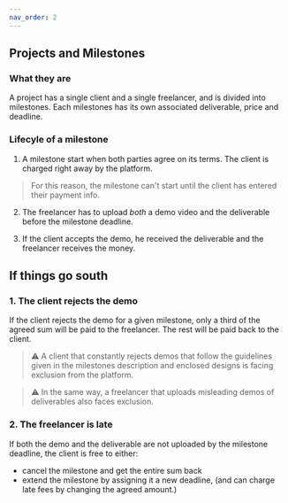 ```yaml
---
nav_order: 2
---
```


## Projects and Milestones

### What they are

A project has a single client and a single freelancer, and is divided into milestones. Each milestones has its own associated deliverable, price and deadline.

 <!-- The project is divided into one or more milestones.
Each milestone  -->

### Lifecyle of a milestone

1. A milestone start when both parties agree on its terms. The client is charged right away by the platform.

> For this reason, the milestone can't start until the client has entered their payment info.

2. The freelancer has to upload _both_ a demo video and the deliverable before the milestone deadline.

3. If the client accepts the demo, he received the deliverable and the freelancer receives the money.

## If things go south

### 1. The client rejects the demo

If the client rejects the demo for a given milestone, only a third of the agreed sum will be paid to the freelancer. The rest will be paid back to the client.

> ⚠️ A client that constantly rejects demos that follow the guidelines given in the milestones description and enclosed designs is facing exclusion from the platform.

> ⚠️ In the same way, a freelancer that uploads misleading demos of deliverables also faces exclusion.

### 2. The freelancer is late

If both the demo and the deliverable are not uploaded by the milestone deadline, the client is free to either:

- cancel the milestone and get the entire sum back
- extend the milestone by assigning it a new deadline, (and can charge late fees by changing the agreed amount.)

